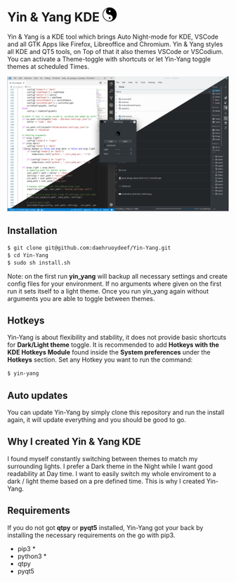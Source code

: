 # Yin & Yang KDE ![yin-yang-symbol](./bin/ui/assets/icon.png)

Yin & Yang is a KDE tool which brings Auto Night-mode for KDE, VSCode and all GTK Apps like Firefox, Libreoffice and Chromium. Yin & Yang styles all KDE and QT5 tools, on Top of that it also themes VSCode or VSCodium. You can activate a Theme-toggle with shortcuts or let Yin-Yang toggle themes at scheduled Times.

![yin_yang_demo](screenshots/yin_yang_demo.png)



## Installation

```bash
$ git clone git@github.com:daehruoydeef/Yin-Yang.git
$ cd Yin-Yang
$ sudo sh install.sh
```

Note: on the first run **yin_yang** will backup all necessary settings and create config files for your environment. If no arguments where given on the first run it sets itself to a light theme. Once you run yin_yang again without arguments you are able to toggle between themes.



## Hotkeys

Yin-Yang is about flexibility and stability, it does not provide basic shortcuts for **Dark/Light theme** toggle. It is recommended to add **Hotkeys with the KDE Hotkeys Module** found inside the **System preferences** under the **Hotkeys** section. Set any Hotkey you want to run the command:

```bash
$ yin-yang
```



## Auto updates

You can update Yin-Yang by simply clone this repository and run the install again, it will update everything and you should be good to go.



## Why I created Yin & Yang KDE

I found myself constantly switching between themes to match my surrounding lights. I prefer a Dark theme in the Night while I want good readability at Day time. I want to easily switch my whole enviroment to a dark / light theme based on a pre defined time. This is why I created Yin-Yang.



## Requirements

If you do not got **qtpy** or **pyqt5** installed, Yin-Yang got your back by installing the necessary requirements on the go with pip3.

- pip3 \*
- python3 \*
- qtpy
- pyqt5
